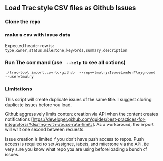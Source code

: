 ## Load Trac style CSV files as Github Issues

### Clone the repo

### make a csv with issue data
Expected header row is:
`type,owner,status,milestone,keywords,summary,description`


### Run The command (use ` --help` to see all options)
`./trac-tool import:csv-to-github  --repo=tmulry/IssueLoaderPlayground --user=tmulry`

### Limitations

This script will create duplicate issues of the same title.  I suggest closing duplicate issues before you load.

Github aggressively limits content creation via API when the content creates notifications [https://developer.github.com/guides/best-practices-for-integrators/#dealing-with-abuse-rate-limits].  As a workaround, the import will wait one second between requests.

Issue creation is limited if you don't have push access to repos.   Push access is required to set Assignee, labels, and milestone via the API.  Be very sure you know what repo you are using before loading a bunch of issues.
